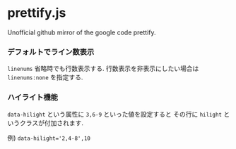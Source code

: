 prettify.js
===========

Unofficial github mirror of the google code prettify.

### デフォルトでライン数表示

`linenums` 省略時でも行数表示する.
行数表示を非表示にしたい場合は `linenums:none` を指定する.


### ハイライト機能

`data-hilight` という属性に `3,6-9` といった値を設定すると
その行に `hilight` というクラスが付加されます.

例) `data-hilight='2,4-8',10`


